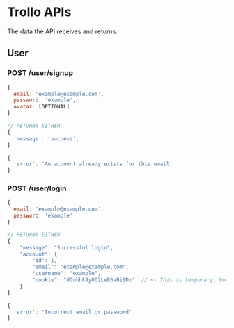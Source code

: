 # Trollo APIs

The data the API receives and returns.


## User

### POST  /user/signup
```javascript
{
  email: 'example@example.com',
  password: 'example',
  avatar: [OPTIONAL]
}

// RETURNS EITHER
{
  'message': 'success',
}

{
  'error': 'An account already exists for this email'
}
```

### POST  /user/login
```javascript
{
  email: 'example@example.com',
  password: 'example'
}

// RETURNS EITHER
{
    "message": "Successful login",
    "account": {
        "id": 1,
        "email": "example@example.com",
        "username": "example",
        "cookie": "dCuhhk9yOD2LeD5aBi9Dz"  // <- This is temporary, but acts as a unique, unguessable id for now.
    }
}

{
  'error': 'Incorrect email or password'
}
```